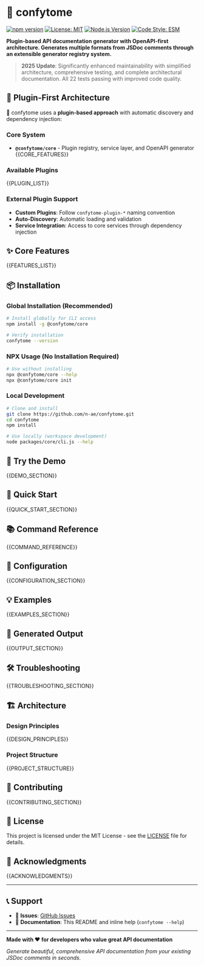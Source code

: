 # 🔌 confytome

[![npm version](https://badge.fury.io/js/%40confytome%2Fcore.svg)](https://badge.fury.io/js/@confytome/core)
[![License: MIT](https://img.shields.io/badge/License-MIT-yellow.svg)](https://opensource.org/licenses/MIT)
[![Node.js Version](https://img.shields.io/badge/node-%3E%3D18-brightgreen)](https://nodejs.org/)
[![Code Style: ESM](https://img.shields.io/badge/code%20style-ESM-blue)](https://developer.mozilla.org/en-US/docs/Web/JavaScript/Guide/Modules)

**Plugin-based API documentation generator with OpenAPI-first architecture. Generates multiple formats from JSDoc comments through an extensible generator registry system.**

> **2025 Update**: Significantly enhanced maintainability with simplified architecture, comprehensive testing, and complete architectural documentation. All 22 tests passing with improved code quality.

## 🔌 Plugin-First Architecture

🔌 confytome uses a **plugin-based approach** with automatic discovery and dependency injection:

### Core System
- **`@confytome/core`** - Plugin registry, service layer, and OpenAPI generator
{{CORE_FEATURES}}

### Available Plugins
{{PLUGIN_LIST}}

### External Plugin Support
- **Custom Plugins**: Follow `confytome-plugin-*` naming convention
- **Auto-Discovery**: Automatic loading and validation
- **Service Integration**: Access to core services through dependency injection

## ✨ Core Features

{{FEATURES_LIST}}

## 📦 Installation

### Global Installation (Recommended)

```bash
# Install globally for CLI access
npm install -g @confytome/core

# Verify installation
confytome --version
```

### NPX Usage (No Installation Required)

```bash
# Use without installing
npx @confytome/core --help
npx @confytome/core init
```

### Local Development

```bash
# Clone and install
git clone https://github.com/n-ae/confytome.git
cd confytome
npm install

# Use locally (workspace development)
node packages/core/cli.js --help
```

## 🎯 Try the Demo

{{DEMO_SECTION}}

## 🚀 Quick Start

{{QUICK_START_SECTION}}

## 📚 Command Reference

{{COMMAND_REFERENCE}}

## 📄 Configuration

{{CONFIGURATION_SECTION}}

## 💡 Examples

{{EXAMPLES_SECTION}}

## 📁 Generated Output

{{OUTPUT_SECTION}}

## 🛠️ Troubleshooting

{{TROUBLESHOOTING_SECTION}}

## 🏗️ Architecture

### Design Principles

{{DESIGN_PRINCIPLES}}

### Project Structure

{{PROJECT_STRUCTURE}}

## 🤝 Contributing

{{CONTRIBUTING_SECTION}}

## 📄 License

This project is licensed under the MIT License - see the [LICENSE](LICENSE) file for details.

## 🙏 Acknowledgments

{{ACKNOWLEDGMENTS}}

---

## 📞 Support

- 🐛 **Issues**: [GitHub Issues](https://github.com/n-ae/confytome/issues)
- 📖 **Documentation**: This README and inline help (`confytome --help`)

---

**Made with ❤️ for developers who value great API documentation**

*Generate beautiful, comprehensive API documentation from your existing JSDoc comments in seconds.*
